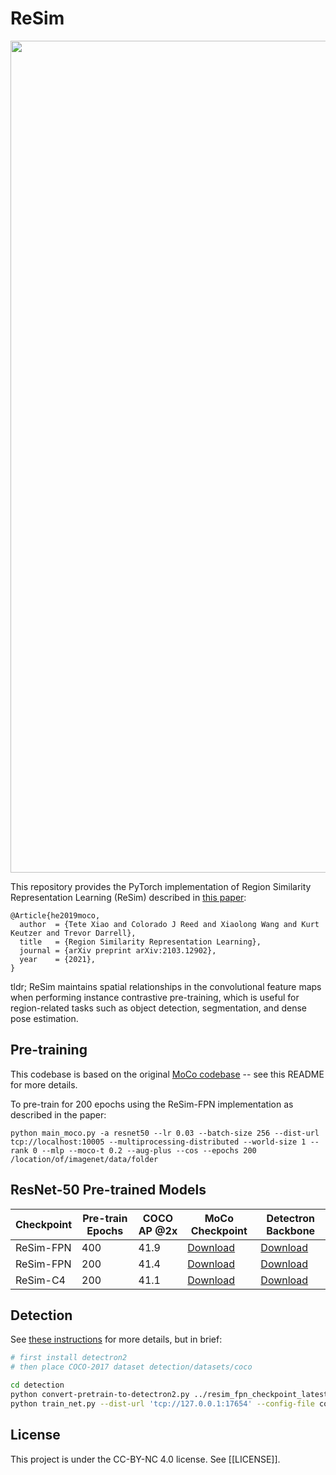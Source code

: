 # ReSim 



<p align="center">
  <img width="1331" alt="ReSim pipeline" src="https://user-images.githubusercontent.com/1455579/114447371-2f37ac00-9b87-11eb-8423-b0f896197136.png">
</p>

This repository provides the PyTorch implementation of Region Similarity Representation Learning (ReSim) described in [this paper](https://arxiv.org/abs/2103.12902): 

```
@Article{he2019moco,
  author  = {Tete Xiao and Colorado J Reed and Xiaolong Wang and Kurt Keutzer and Trevor Darrell},
  title   = {Region Similarity Representation Learning},
  journal = {arXiv preprint arXiv:2103.12902},
  year    = {2021},
}
```

tldr; ReSim maintains spatial relationships in the convolutional feature maps when performing instance contrastive pre-training, which is useful for region-related tasks such as object detection, segmentation, and dense pose estimation.


## Pre-training

This codebase is based on the original [MoCo codebase](https://github.com/facebookresearch/moco) -- see this README for more details. 

To pre-train for 200 epochs using the ReSim-FPN implementation as described in the paper:

```
python main_moco.py -a resnet50 --lr 0.03 --batch-size 256 --dist-url tcp://localhost:10005 --multiprocessing-distributed --world-size 1 --rank 0 --mlp --moco-t 0.2 --aug-plus --cos --epochs 200 /location/of/imagenet/data/folder
```


## ResNet-50 Pre-trained Models

| Checkpoint | Pre-train Epochs | COCO AP @2x | MoCo Checkpoint                                                                 | Detectron Backbone                                                                       |
| ---------- | --------------- | ----------- | ------------------------------------------------------------------------------- | ---------------------------------------------------------------------------------------- |
| ReSim-FPN  | 400             | 41.9        | [Download](https://people.eecs.berkeley.edu/~cjrd/data/resim_fpn_400ep.pth.tar) | [Download](https://people.eecs.berkeley.edu/~cjrd/data/resim_fpn_backbone_400ep.pth.tar)                                                                                         |
| ReSim-FPN  | 200             | 41.4        | [Download](https://people.eecs.berkeley.edu/~cjrd/data/resim_fpn_200ep.pth.tar) | [Download](https://people.eecs.berkeley.edu/~cjrd/data/resim_fpn_backbone_200ep.pth.tar) |
| ReSim-C4   | 200             | 41.1        | [Download](https://people.eecs.berkeley.edu/~cjrd/data/resim_c4_200ep.pth.tar)  | [Download](https://people.eecs.berkeley.edu/~cjrd/data/resim_c4_backbone_200ep.pth.tar)  |


## Detection

See [these instructions](detection/README.md) for more details, but in brief:

```bash
# first install detectron2
# then place COCO-2017 dataset detection/datasets/coco

cd detection
python convert-pretrain-to-detectron2.py ../resim_fpn_checkpoint_latest.pth.tar detectron_resim_fpn_checkpoint_latest.pth.tar
python train_net.py --dist-url 'tcp://127.0.0.1:17654' --config-file configs/coco_R_50_FPN_2x_moco.yaml --num-gpus 8 MODEL.WEIGHTS detectron_resim_fpn_checkpoint_latest.pth.tar TEST.EVAL_PERIOD 180000 OUTPUT_DIR results/coco2x-resim-fpn SOLVER.CHECKPOINT_PERIOD 180000
```


## License

This project is under the CC-BY-NC 4.0 license. See [[LICENSE]].
